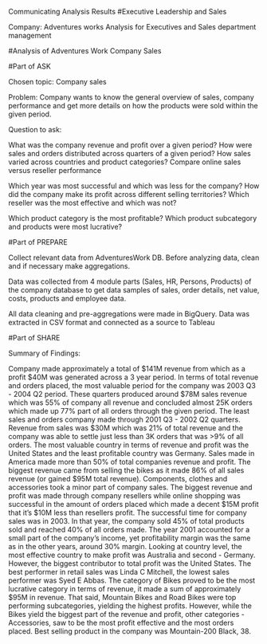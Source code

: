 Communicating Analysis Results
#Executive Leadership and Sales

Company: Adventures works
Analysis for Executives and Sales department management

#Analysis of Adventures Work Company Sales

#Part of ASK

Chosen topic: Company sales

Problem: Company wants to know the general overview of sales, company performance and get more details on how the products were sold within the given period.

Question to ask:

What was the company revenue and profit over a given period?
How were sales and orders distributed across quarters of a given period?
How sales varied across countries and product categories?
Compare online sales versus reseller performance

Which year was most successful and which was less for the company?
How did the company make its profit across different selling territories?
Which reseller was the most effective and which was not?

Which product category is the most profitable?
Which product subcategory and products were most lucrative?

#Part of PREPARE

Collect relevant data from AdventuresWork DB. Before analyzing data, clean and if necessary  make aggregations.

Data was collected from 4 module parts (Sales, HR, Persons, Products) of the company database to get data samples of sales, order details, net value, costs, products and employee data.

All data cleaning and pre-aggregations were made in BigQuery.
Data was extracted in CSV format and connected as a source to Tableau




#Part of SHARE

Summary of Findings:

Company made approximately a total of $141M revenue from which as a profit $40M was generated across a 3 year period.
In terms of total revenue and orders placed, the most valuable period for the company was 2003 Q3 - 2004 Q2 period. These quarters produced around $78M sales revenue which was 55% of company all revenue and concluded almost 25K orders which made up 77% part of all orders through the given period. The least sales and orders company made through 2001 Q3 - 2002 Q2 quarters. Revenue from sales was $30M which was 21% of total revenue and the company was able to settle just less than 3K orders that was >9% of all orders.
The most valuable country in terms of revenue and profit was the United States and the least profitable country was Germany. Sales made in America made more than 50% of total companies revenue and profit.
The biggest revenue came from selling the bikes as it made 86% of all sales revenue (or gained $95M total revenue). Components, clothes and accessories took a minor part of company sales.
The biggest revenue and profit was made through company resellers while online shopping was successful in the amount of orders placed which made a decent $15M profit that it’s $10M less than resellers profit.
The successful time for company sales was in 2003. In that year, the company sold 45% of total products sold and reached 40% of all orders made. The year 2001 accounted for a small part of the company’s income, yet profitability margin was the same as in the other years, around 30% margin.
Looking at country level, the most effective country to make profit was Australia and second - Germany. However, the biggest contributor to total profit was the United States.
The best performer in retail sales was Linda C Mitchell, the lowest sales performer was Syed E Abbas.
The category of Bikes proved to be the most lucrative category in terms of revenue, it made a sum of approximately $95M in revenue. That said, Mountain Bikes and Road Bikes were top performing subcategories, yielding the highest profits. However, while the Bikes yield the biggest part of the revenue and profit, other categories - Accessories, saw to be the most profit effective and the most orders placed. 
Best selling product in the company was Mountain-200 Black, 38.

